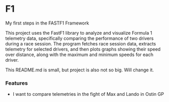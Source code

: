 # F1

My first steps in the FASTF1 Framework

This project uses the FastF1 library to analyze and visualize Formula 1 telemetry data, specifically comparing the performance of two drivers during a race session. The program fetches race session data, extracts telemetry for selected drivers, and then plots graphs showing their speed over distance, along with the maximum and minimum speeds for each driver.

This README.md is small, but project is also not so big. Will change it.


### Features
- I want to compare telemetries in the fight of Max and Lando in Ostin GP
